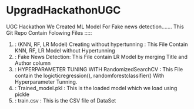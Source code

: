 # UpgradHackathonUGC

UGC Hackathon
We Created ML Model For Fake news detection.......
This Git Repo Contain Folowing Files :::::
  1) : (KNN, RF, LR Model) Creating without hypertunning : This File Contain KNN, RF, LR Model without Hypertunning 
  2) : Fake News Detection: This File contain LR Model by merging Title and Author column
  3) : HYPERPARAMETER TUNING WITH RandomizedSearchCV : This File contain the logicticregression(), randomforestclassifier() With Hyperparameter Tunning.
  4) : Trained_model.pkl : This is the loaded model which we load using pickle
  5) : train.csv : This is the CSV file of DataSet 
